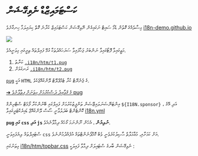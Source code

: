 # ކަސްޓަމައިޒްޑް ނެވިގޭޝަން

މިސާލެއްގެ ގޮތުން ޑެމޯ ސައިޓް ނަގައިގެން ނޭވިގޭޝަން ކަސްޓަމައިޒް ކުރާނެ ގޮތް ކިޔައިލަމާ ހިނގާށެވެ [i18n-demo.github.io](//i18n-demo.github.io)

![](https://p.3ti.site/1731036697.avif)

މަތީގައިވާ ފޮޓޯގައިވާ ނަންބަރު ޖަހާފައިވާ ސަރަހައްދުތަކާ ގުޅޭ ފައިލްތައް ތިރީގައި މިވަނީއެވެ.

1. ކަނާތު [`.i18n/htm/t1.pug`](https://github.com/i18n-site/demo.i18n.site/blob/main/.i18n/htm/t1.pug)
2. ރަނގަޅަށް [`.i18n/htm/t2.pug`](https://github.com/i18n-site/demo.i18n.site/blob/main/.i18n/htm/t2.pug)

[`pug`](https://pugjs.org) އަކީ `HTML` ގެ ޖެނެރޭޓް ކުރާ ޓެމްޕްލޭޓް ލޭންގުއޭޖެކެވެ.

[➔ ގެ ޤަވާޢިދު ދަސްކުރުމަށް މިތަނަށް ފިތާލާށެވެ pug](https://pugjs.org)

އިންޓަނޭޝަނަލައިޒޭޝަން ތަންފީޒުކުރުމަށް ފައިލްގައި ބޭނުންކުރާ ފޯމެޓް ސްޓްރިންގް `${I18N.sponsor}` ، އަދި އޭގެ ކޮންޓެންޓް ބަދަލުވާނީ ސޯސް ލޭންގުއޭޖް ޑައިރެކްޓަރީގައިވާ [i18n.yml](https://github.com/i18n-site/demo.i18n.site/blob/main/en/i18n.yml)

**`pug` ގައި `css` އަދި `js` ނުލިޔުން** ، އެހެން ނޫންނަމަ ގޯހެއް ދިމާވާނެއެވެ.

ސްޓައިލްތައް ލިޔެފައިވަނީ `css` އަށް ކަމަށާއި، މުޢާމަލާތް ޙާޞިލުކުރެވެނީ ވެބް ކޮމްޕޯނެންޓްތައް އުފެއްދުމުންނެވެ.

މިތަނުގައި [i18n/htm/topbar.css](https://github.com/i18n-site/demo.i18n.site/blob/main/.i18n/htm/topbar.css) ނެވިގޭޝަން ބާރގެ ސްޓައިލަށް ދިމާވާ ފައިލަކީ :